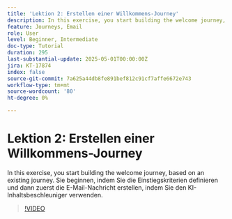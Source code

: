 ```yaml
---
title: 'Lektion 2: Erstellen einer Willkommens-Journey'
description: In this exercise, you start building the welcome journey, based on an existing journey. Sie beginnen, indem Sie die Einstiegskriterien definieren und dann zuerst die E-Mail-Nachricht erstellen, indem Sie den KI-Inhaltsbeschleuniger verwenden.
feature: Journeys, Email
role: User
level: Beginner, Intermediate
doc-type: Tutorial
duration: 295
last-substantial-update: 2025-05-01T00:00:00Z
jira: KT-17874
index: false
source-git-commit: 7a625a44db8fe891bef812c91cf7affe6672e743
workflow-type: tm+mt
source-wordcount: '80'
ht-degree: 0%

---
```



# Lektion 2: Erstellen einer Willkommens-Journey

In this exercise, you start building the welcome journey, based on an existing journey. Sie beginnen, indem Sie die Einstiegskriterien definieren und dann zuerst die E-Mail-Nachricht erstellen, indem Sie den KI-Inhaltsbeschleuniger verwenden.

>[!VIDEO](https://video.tv.adobe.com/v/3457896/?learn=on&enablevpops)
